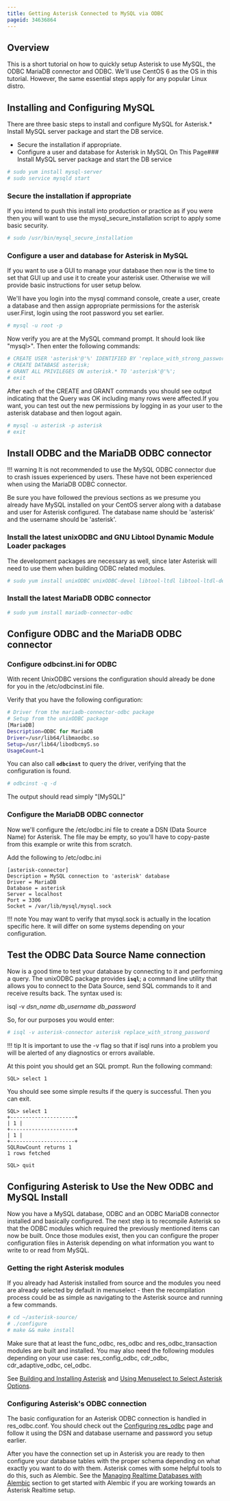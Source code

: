 ```yaml
---
title: Getting Asterisk Connected to MySQL via ODBC
pageid: 34636864
---
```


## Overview

This is a short tutorial on how to quickly setup Asterisk to use MySQL, the ODBC MariaDB connector and ODBC. We'll use CentOS 6 as the OS in this tutorial. However, the same essential steps apply for any popular Linux distro.

## Installing and Configuring MySQL

There are three basic steps to install and configure MySQL for Asterisk.* Install MySQL server package and start the DB service.
* Secure the installation if appropriate.
* Configure a user and database for Asterisk in MySQL
On This Page### Install MySQL server package and start the DB service

```bash title=" " linenums="1"
# sudo yum install mysql-server
# sudo service mysqld start

```

### Secure the installation if appropriate

If you intend to push this install into production or practice as if you were then you will want to use the mysql_secure_installation script to apply some basic security.

```bash title=" " linenums="1"
# sudo /usr/bin/mysql_secure_installation

```

### Configure a user and database for Asterisk in MySQL

If you want to use a GUI to manage your database then now is the time to set that GUI up and use it to create your asterisk user. Otherwise we will provide basic instructions for user setup below.

We'll have you login into the mysql command console, create a user, create a database and then assign appropriate permissions for the asterisk user.First, login using the root password you set earlier.

```bash title=" " linenums="1"
# mysql -u root -p

```

Now verify you are at the MySQL command prompt. It should look like "mysql>". Then enter the following commands:

```bash title=" " linenums="1"
# CREATE USER 'asterisk'@'%' IDENTIFIED BY 'replace_with_strong_password';
# CREATE DATABASE asterisk;
# GRANT ALL PRIVILEGES ON asterisk.* TO 'asterisk'@'%';
# exit

```

After each of the CREATE and GRANT commands you should see output indicating that the Query was OK including many rows were affected.If you want, you can test out the new permissions by logging in as your user to the asterisk database and then logout again.

```bash title=" " linenums="1"
# mysql -u asterisk -p asterisk
# exit

```

## Install ODBC and the MariaDB ODBC connector

!!! warning 
    It is not recommended to use the MySQL ODBC connector due to crash issues experienced by users. These have not been experienced when using the MariaDB ODBC connector.

[//]: # (end-warning)

Be sure you have followed the previous sections as we presume you already have MySQL installed on your CentOS server along with a database and user for Asterisk configured. The database name should be 'asterisk' and the username should be 'asterisk'.

### Install the latest unixODBC and GNU Libtool Dynamic Module Loader packages

The development packages are necessary as well, since later Asterisk will need to use them when building ODBC related modules.

```bash title=" " linenums="1"
# sudo yum install unixODBC unixODBC-devel libtool-ltdl libtool-ltdl-devel

```

### Install the latest MariaDB ODBC connector

```bash title=" " linenums="1"
# sudo yum install mariadb-connector-odbc

```

## Configure ODBC and the MariaDB ODBC connector

### Configure odbcinst.ini for ODBC

With recent UnixODBC versions the configuration should already be done for you in the /etc/odbcinst.ini file.

Verify that you have the following configuration:

```bash title=" " linenums="1"
# Driver from the mariadb-connector-odbc package
# Setup from the unixODBC package
[MariaDB]
Description=ODBC for MariaDB
Driver=/usr/lib64/libmaodbc.so
Setup=/usr/lib64/libodbcmyS.so
UsageCount=1

```

You can also call **`odbcinst`** to query the driver, verifying that the configuration is found.

```bash title=" " linenums="1"
# odbcinst -q -d

```

The output should read simply "[MySQL]"

### Configure the MariaDB ODBC connector

Now we'll configure the /etc/odbc.ini file to create a DSN (Data Source Name) for Asterisk. The file may be empty, so you'll have to copy-paste from this example or write this from scratch.

Add the following to /etc/odbc.ini

```
[asterisk-connector]
Description = MySQL connection to 'asterisk' database
Driver = MariaDB
Database = asterisk
Server = localhost
Port = 3306
Socket = /var/lib/mysql/mysql.sock

```

!!! note 
    You may want to verify that mysql.sock is actually in the location specific here. It will differ on some systems depending on your configuration.

[//]: # (end-note)

## Test the ODBC Data Source Name connection

Now is a good time to test your database by connecting to it and performing a query. The unixODBC package provides **`isql`**; a command line utility that allows you to connect to the Data Source, send SQL commands to it and receive results back. The syntax used is:

isql -v *dsn_name* *db_username* *db_password*

So, for our purposes you would enter:

```bash title=" " linenums="1"
# isql -v asterisk-connector asterisk replace_with_strong_password

```

!!! tip 
    It is important to use the -v flag so that if isql runs into a problem you will be alerted of any diagnostics or errors available.

[//]: # (end-tip)

At this point you should get an SQL prompt. Run the following command:

```
SQL> select 1

```

You should see some simple results if the query is successful. Then you can exit.

```
SQL> select 1
+---------------------+
| 1 |
+---------------------+
| 1 |
+---------------------+
SQLRowCount returns 1
1 rows fetched

SQL> quit

```

## Configuring Asterisk to Use the New ODBC and MySQL Install

Now you have a MySQL database, ODBC and an ODBC MariaDB connector installed and basically configured. The next step is to recompile Asterisk so that the ODBC modules which required the previously mentioned items can now be built. Once those modules exist, then you can configure the proper configuration files in Asterisk depending on what information you want to write to or read from MySQL.

### Getting the right Asterisk modules

If you already had Asterisk installed from source and the modules you need are already selected by default in menuselect - then the recompilation process could be as simple as navigating to the Asterisk source and running a few commands.

```bash title=" " linenums="1"
# cd ~/asterisk-source/
# ./configure
# make && make install

```

Make sure that at least the func_odbc, res_odbc and res_odbc_transaction modules are built and installed.  You may also need the following modules depending on your use case: res_config_odbc, cdr_odbc, cdr_adaptive_odbc, cel_odbc.

See [Building and Installing Asterisk](/Getting-Started/Installing-Asterisk/Installing-Asterisk-From-Source/Building-and-Installing-Asterisk) and [Using Menuselect to Select Asterisk Options](/Getting-Started/Installing-Asterisk/Installing-Asterisk-From-Source/Using-Menuselect-to-Select-Asterisk-Options).

### Configuring Asterisk's ODBC connection

The basic configuration for an Asterisk ODBC connection is handled in res_odbc.conf. You should check out the [Configuring res_odbc](/Configuration/Interfaces/Back-end-Database-and-Realtime-Connectivity/ODBC/Configuring-res_odbc) page and follow it using the DSN and database username and password you setup earlier.

After you have the connection set up in Asterisk you are ready to then configure your database tables with the proper schema depending on what exactly you want to do with them. Asterisk comes with some helpful tools to do this, such as Alembic. See the [Managing Realtime Databases with Alembic](../../Managing-Realtime-Databases-with-Alembic) section to get started with Alembic if you are working towards an Asterisk Realtime setup.
